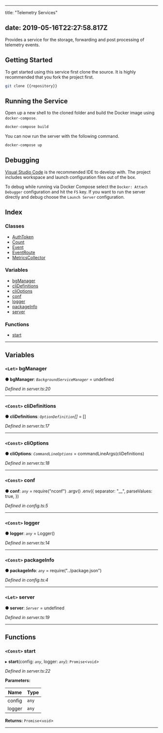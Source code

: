 
* * *

title: "Telemetry Services"

date: 2019-05-16T22:27:58.817Z
------------------------------

Provides a service for the storage, forwarding and post processing of telemetry events.

Getting Started
---------------

To get started using this service first clone the source. It is highly recommended that you fork the project first.

```bash
git clone {{repository}}
```

Running the Service
-------------------

Open up a new shell to the cloned folder and build the Docker image using `docker-compose`.

```bash
docker-compose build
```

You can now run the server with the following command.

```bash
docker-compose up
```

Debugging
---------

[Visual Studio Code](https://code.visualstudio.com/) is the recommended IDE to develop with. The project includes workspace and launch configuration files out of the box.

To debug while running via Docker Compose select the `Docker: Attach Debugger` configuration and hit the `F5` key. If you want to run the server directly and debug choose the `Launch Server` configuration.

## Index

### Classes

* [AuthToken](classes/authtoken.md)
* [Count](classes/count.md)
* [Event](classes/event.md)
* [EventRoute](classes/eventroute.md)
* [MetricsCollector](classes/metricscollector.md)

### Variables

* [bgManager](#bgmanager)
* [cliDefinitions](#clidefinitions)
* [cliOptions](#clioptions)
* [conf](#conf)
* [logger](#logger)
* [packageInfo](#packageinfo)
* [server](#server)

### Functions

* [start](#start)

---

## Variables

<a id="bgmanager"></a>

### `<Let>` bgManager

**● bgManager**: *`BackgroundServiceManager`* =  undefined

*Defined in server.ts:20*

___
<a id="clidefinitions"></a>

### `<Const>` cliDefinitions

**● cliDefinitions**: *`OptionDefinition`[]* =  []

*Defined in server.ts:17*

___
<a id="clioptions"></a>

### `<Const>` cliOptions

**● cliOptions**: *`CommandLineOptions`* =  commandLineArgs(cliDefinitions)

*Defined in server.ts:18*

___
<a id="conf"></a>

### `<Const>` conf

**● conf**: *`any`* =  require("nconf")
    .argv()
    .env({
        separator: "__",
        parseValues: true,
    })

*Defined in config.ts:5*

___
<a id="logger"></a>

### `<Const>` logger

**● logger**: *`any`* =  Logger()

*Defined in server.ts:14*

___
<a id="packageinfo"></a>

### `<Const>` packageInfo

**● packageInfo**: *`any`* =  require("../package.json")

*Defined in config.ts:4*

___
<a id="server"></a>

### `<Let>` server

**● server**: *`Server`* =  undefined

*Defined in server.ts:19*

___

## Functions

<a id="start"></a>

### `<Const>` start

▸ **start**(config: *`any`*, logger: *`any`*): `Promise`<`void`>

*Defined in server.ts:22*

**Parameters:**

| Name | Type |
| ------ | ------ |
| config | `any` |
| logger | `any` |

**Returns:** `Promise`<`void`>

___

